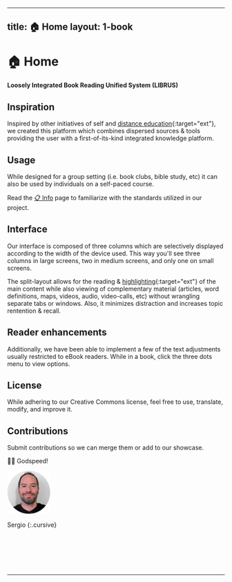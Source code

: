 
---
title: 🏠 Home
layout: 1-book
---

# 🏠 Home

**Loosely Integrated Book Reading Unified System (LIBRUS)**

## Inspiration

Inspired by other initiatives of self and [distance education](https://en.m.wikipedia.org/wiki/Distance_education){:target="ext"}, we created this platform which combines dispersed sources & tools providing the user with a first-of-its-kind integrated knowledge platform. 

## Usage

While designed for a group setting (i.e. book clubs, bible study, etc) it can also be used by individuals on a self-paced course.

Read the [📋 Info](./2-info.md) page to familiarize with the standards utilized in our project.

## Interface

Our interface is composed of three columns which are selectively displayed according to the width of the device used. This way you'll see three columns in large screens, two in medium screens, and only one on small screens.

The split-layout allows for the reading & [highlighting](https://web.hypothes.is/everyone/){:target="ext"} of the main content while also viewing of complementary material (articles, word definitions, maps, videos, audio, video-calls, etc) without wrangling separate tabs or windows. Also, it minimizes distraction and increases topic rentention & recall.

## Reader enhancements

Additionally, we have been able to implement a few of the text adjustments usually restricted to eBook readers. While in a book, click the three dots menu to view options.

## License

While adhering to our Creative Commons license, feel free to use, translate, modify, and improve it.

## Contributions

Submit contributions so we can merge them or add to our showcase.

🙏🏼 Godspeed!  

<img src="./framework/me-dec-2023.jpg" width="100" height="100" alt="bitmoji de sergio" style="all: unset; background-color: transparent;  width: 100px; overflow:clip !important">

Sergio
{:.cursive}

<p>&nbsp;</p>
<p>&nbsp;</p>
<p>&nbsp;</p>

---

<br>

  <script type="application/json" class="js-hypothesis-config">
{
"openSidebar": true
}
</script>